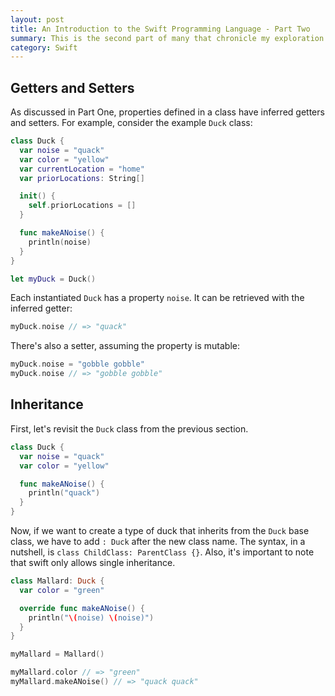 ```yaml
---
layout: post
title: An Introduction to the Swift Programming Language - Part Two
summary: This is the second part of many that chronicle my exploration into Apple's new programming language, Swift. This post deals with Getters, Setters, and Inheritance.
category: Swift
---
```


## Getters and Setters

As discussed in Part One, properties defined in a class have inferred getters and setters. For example, consider the example `Duck` class:

```swift
class Duck {
  var noise = "quack"
  var color = "yellow"
  var currentLocation = "home"
  var priorLocations: String[]

  init() {
    self.priorLocations = []
  }

  func makeANoise() {
    println(noise)
  }
}

let myDuck = Duck()
```

Each instantiated `Duck` has a property `noise`. It can be retrieved with the inferred getter:

```swift
myDuck.noise // => "quack"
```

There's also a setter, assuming the property is mutable:

```swift
myDuck.noise = "gobble gobble"
myDuck.noise // => "gobble gobble"
```

## Inheritance

First, let's revisit the `Duck` class from the previous section.

```swift
class Duck {
  var noise = "quack"
  var color = "yellow"

  func makeANoise() {
    println("quack")
  }
}
```

Now, if we want to create a type of duck that inherits from the `Duck` base class, we have to add `: Duck` after the new class name. The syntax, in a nutshell, is `class ChildClass: ParentClass {}`. Also, it's important to note that swift only allows single inheritance.

```swift
class Mallard: Duck {
  var color = "green"

  override func makeANoise() {
    println("\(noise) \(noise)")
  }
}

myMallard = Mallard()
```

```swift
myMallard.color // => "green"
myMallard.makeANoise() // => "quack quack"
```
